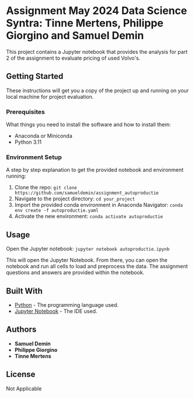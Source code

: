 # Assignment May 2024 Data Science Syntra: Tinne Mertens, Philippe Giorgino and Samuel Demin

This project contains a Jupyter notebook that provides the analysis for part 2 of the assignment to evaluate pricing of used Volvo's.

## Getting Started

These instructions will get you a copy of the project up and running on your local machine for project evaluation.

### Prerequisites

What things you need to install the software and how to install them:

- Anaconda or Miniconda
- Python 3.11

### Environment Setup

A step by step explanation to get the provided notebook and environment running:

1. Clone the repo: `git clone https://github.com/samueldemin/assignment_autoproductie`
2. Navigate to the project directory: `cd your_project`
3. Import the provided conda environment in Anaconda Navigator: `conda env create -f autoproductie.yaml`
4. Activate the new environment: `conda activate autoproductie`

## Usage
Open the Jupyter notebook: `jupyter notebook autoproductie.ipynb`

This will open the Jupyter Notebook. From there, you can open the notebook and run all cells to load and preprocess the data. 
The assignment questions and answers are provided within the notebook.

## Built With

* [Python](https://www.python.org/) - The programming language used.
* [Jupyter Notebook](https://jupyter.org/) - The IDE used.

## Authors

* **Samuel Demin** 
* **Philippe Giorgino** 
* **Tinne Mertens** 

## License

Not Applicable


